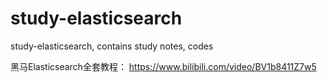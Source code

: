 # study-elasticsearch
study-elasticsearch, contains study notes, codes

黑马Elasticsearch全套教程：
https://www.bilibili.com/video/BV1b8411Z7w5